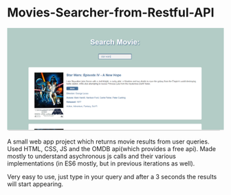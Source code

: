 # Movies-Searcher-from-Restful-API

![Screenshot](Capture.PNG)

A small web app project which returns movie results from user queries. Used HTML, CSS, JS and the OMDB api(which provides a free api).
Made mostly to understand asychronous js calls and their various implementations (in ES6 mostly, but in previous iterations as well).

Very easy to use, just type in your query and after a 3 seconds the results will start appearing.
